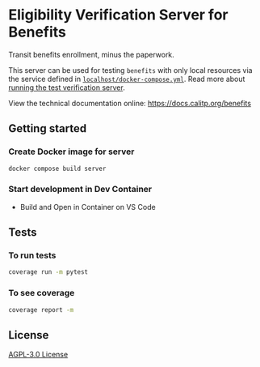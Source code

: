 # Eligibility Verification Server for Benefits

Transit benefits enrollment, minus the paperwork.

This server can be used for testing `benefits` with only local resources via the service defined in [`localhost/docker-compose.yml`](https://github.com/cal-itp/benefits/blob/dev/localhost/docker-compose.yml#L56). Read more about [running the test verification server](https://docs.calitp.org/benefits/getting-started/test-verification-server/).

View the technical documentation online: <https://docs.calitp.org/benefits>

## Getting started

### Create Docker image for server

```bash
docker compose build server
```

### Start development in Dev Container

- Build and Open in Container on VS Code

## Tests

### To run tests

```bash
coverage run -m pytest
```

### To see coverage

```bash
coverage report -m
```
## License

[AGPL-3.0 License](./LICENSE)
